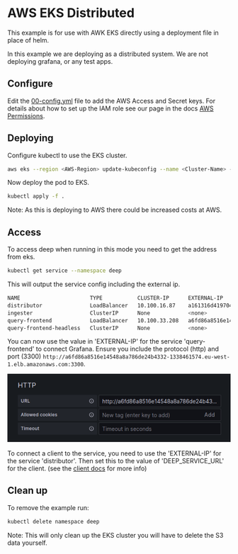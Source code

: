 # AWS EKS Distributed

This example is for use with AWK EKS directly using a deployment file in place of helm.

In this example we are deploying as a distributed system. We are not deploying grafana, or any test apps.

## Configure

Edit the [00-config.yml](./00-config.yml) file to add the AWS Access and Secret keys. For details about how to set up the
IAM role see our page in the docs [AWS Permissions](https://intergral.github.io/deep/deploy/aws/permissions/).

## Deploying

Configure kubectl to use the EKS cluster.

```bash
aws eks --region <AWS-Region> update-kubeconfig --name <Cluster-Name> --profile <AWS-CLI-Profile-Name>
```

Now deploy the pod to EKS.

```bash
kubectl apply -f .
```

Note: As this is deploying to AWS there could be increased costs at AWS.

## Access

To access deep when running in this mode you need to get the address from eks.

```bash
kubectl get service --namespace deep
```

This will output the service config including the external ip.

```bash
NAME                      TYPE           CLUSTER-IP      EXTERNAL-IP                                                               PORT(S)              AGE
distributor               LoadBalancer   10.100.16.87    a161316d4197043edbea4fd1b8ae86d0-1704341456.eu-west-1.elb.amazonaws.com   43315:31152/TCP      45s
ingester                  ClusterIP      None            <none>                                                                    43315/TCP,7946/TCP   44s
query-frontend            LoadBalancer   10.100.33.208   a6fd86a8516e14548a8a786de24b4332-1338461574.eu-west-1.elb.amazonaws.com   3300:31750/TCP       45s
query-frontend-headless   ClusterIP      None            <none>                                                                    3300/TCP,43315/TCP   44s
```

You can now use the value in 'EXTERNAL-IP' for the service 'query-frontend' to connect Grafana. Ensure you include the
protocol (http) and port (3300) `http://a6fd86a8516e14548a8a786de24b4332-1338461574.eu-west-1.elb.amazonaws.com:3300`.

![Grafana Datasource Config](./../grafana_datasource.png)

To connect a client to the service, you need to use the 'EXTERNAL-IP' for the service 'distributor'. Then set this to
the value of 'DEEP_SERVICE_URL' for the client. (see the [client docs](https://intergral.github.io/deep/#client) for more info)

## Clean up

To remove the example run:

```bash
kubectl delete namespace deep
```

Note: This will only clean up the EKS cluster you will have to delete the S3 data yourself.

